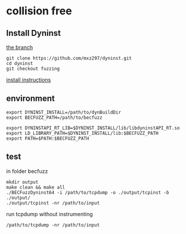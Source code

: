 # collision free

## Install Dyninst

[the branch](https://github.com/mxz297/dyninst)

```
git clone https://github.com/mxz297/dyninst.git
cd dyninst
git checkout fuzzing
```
[install instructions](https://github.com/mxz297/dyninst)

## environment
```
export DYNINST_INSTALL=/path/to/dynBuildDir
export BECFUZZ_PATH=/path/to/becfuzz

export DYNINSTAPI_RT_LIB=$DYNINST_INSTALL/lib/libdyninstAPI_RT.so
export LD_LIBRARY_PATH=$DYNINST_INSTALL/lib:$BECFUZZ_PATH
export PATH=$PATH:$BECFUZZ_PATH
```

## test
in folder becfuzz
```
mkdir output
make clean && make all
./BECFuzzDyninst64 -i /path/to/tcpdump -o ./output/tcpinst -b ./output/
./output/tcpinst -nr /path/to/input
```
run tcpdump without instrumenting
```
/path/to/tcpdump -nr /path/to/input
```


